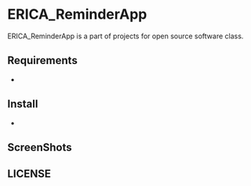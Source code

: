 # ERICA_ReminderApp

ERICA_ReminderApp is a part of projects for open source software class.

## Requirements
- 

## Install
- 

## ScreenShots

## LICENSE